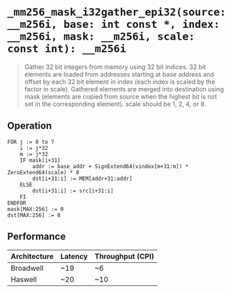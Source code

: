 `_mm256_mask_i32gather_epi32(source: __m256i, base: int const *, index: __m256i, mask: __m256i, scale: const int): __m256i`
======================================================================================

> Gather 32 bit integers from memory using 32 bit indices. 32 bit elements are loaded from addresses starting at base address and offset by each 32 bit element in index (each index is scaled by the factor in scale). Gathered elements are merged into destination using mask (elements are copied from source when the highest bit is not set in the corresponding element). scale should be 1, 2, 4, or 8.

## Operation

```
FOR j := 0 to 7
	i := j*32
	m := j*32
	IF mask[i+31]
		addr := base_addr + SignExtend64(vindex[m+31:m]) * ZeroExtend64(scale) * 8
		dst[i+31:i] := MEM[addr+31:addr]
	ELSE
		dst[i+31:i] := src[i+31:i]
	FI
ENDFOR
mask[MAX:256] := 0
dst[MAX:256] := 0
```

## Performance

| Architecture | Latency | Throughput (CPI) |
| ------------ | ------- | ---------------- |
| Broadwell    | ~19     | ~6               |
| Haswell      | ~20     | ~10              |
